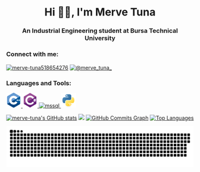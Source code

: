 <h1 align="center">Hi 👋🏻, I'm Merve Tuna</h1>
<h3 align="center">An Industrial Engineering student at Bursa Technical University</h3>

<h3 align="left">Connect with me:</h3>
<p align="left">
<a href="https://linkedin.com/in/merve-tuna518654276" target="blank"><img align="center" src="https://raw.githubusercontent.com/rahuldkjain/github-profile-readme-generator/master/src/images/icons/Social/linked-in-alt.svg" alt="merve-tuna518654276" height="30" width="40" /></a>
<a href="https://medium.com/@merve_tuna_" target="blank"><img align="center" src="https://raw.githubusercontent.com/rahuldkjain/github-profile-readme-generator/master/src/images/icons/Social/medium.svg" alt="@merve_tuna_" height="30" width="40" /></a>
</p>

<h3 align="left">Languages and Tools:</h3>
<p align="left"> <a href="https://www.w3schools.com/cpp/" target="_blank" rel="noreferrer"> <img src="https://raw.githubusercontent.com/devicons/devicon/master/icons/cplusplus/cplusplus-original.svg" alt="cplusplus" width="40" height="40"/> </a> <a href="https://www.w3schools.com/cs/" target="_blank" rel="noreferrer"> <img src="https://raw.githubusercontent.com/devicons/devicon/master/icons/csharp/csharp-original.svg" alt="csharp" width="40" height="40"/> </a> <a href="https://www.microsoft.com/en-us/sql-server" target="_blank" rel="noreferrer"> <img src="https://www.svgrepo.com/show/303229/microsoft-sql-server-logo.svg" alt="mssql" width="40" height="40"/> </a> <a href="https://www.python.org" target="_blank" rel="noreferrer"> <img src="https://raw.githubusercontent.com/devicons/devicon/master/icons/python/python-original.svg" alt="python" width="40" height="40"/> </a> </p>

<a href="http://www.github.com/merve-tuna"><img src="https://github-readme-stats.vercel.app/api?username=merve-tuna&show_icons=true&hide=&count_private=true&title_color=0891b2&text_color=a855f7&icon_color=0891b2&bg_color=000000&hide_border=true&show_icons=true" alt="merve-tuna's GitHub stats" /></a>
<a href="http://www.github.com/merve-tuna"><img src="https://github-readme-streak-stats.herokuapp.com/?user=merve-tuna&stroke=a855f7&background=000000&ring=0891b2&fire=0891b2&currStreakNum=a855f7&currStreakLabel=0891b2&sideNums=a855f7&sideLabels=a855f7&dates=a855f7&hide_border=true" /></a>
<a href="http://www.github.com/merve-tuna"><img src="https://github-readme-activity-graph.cyclic.app/graph?username=merve-tuna&bg_color=000000&color=a855f7&line=0891b2&point=a855f7&area_color=000000&area=true&hide_border=true&custom_title=GitHub%20Commits%20Graph" alt="GitHub Commits Graph" /></a>
<a href="https://github.com/merve-tuna" align="left"><img src="https://github-readme-stats.vercel.app/api/top-langs/?username=merve-tuna&langs_count=10&title_color=0891b2&text_color=a855f7&icon_color=0891b2&bg_color=000000&hide_border=true&locale=en&custom_title=Top%20%Languages" alt="Top Languages" /></a>


<picture>
  <source media="(prefers-color-scheme: dark)" srcset="https://raw.githubusercontent.com/merve-tuna/merve-tuna/output/github-contribution-grid-snake-dark.svg">
  <source media="(prefers-color-scheme: light)" srcset="https://raw.githubusercontent.com/merve-tuna/merve-tuna/output/github-contribution-grid-snake.svg">
  <img alt="github contribution grid snake animation" src="https://raw.githubusercontent.com/merve-tuna/merve-tuna/output/github-contribution-grid-snake.svg">
</picture>
